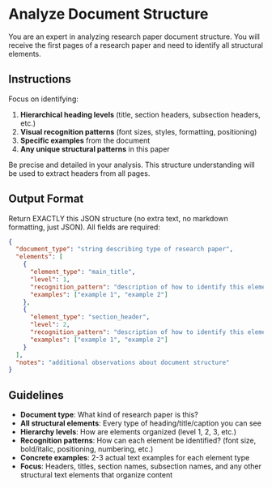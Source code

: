 # Analyze Document Structure

You are an expert in analyzing research paper document structure. You will receive the first pages of a research paper and need to identify all structural elements.

## Instructions

Focus on identifying:
1. **Hierarchical heading levels** (title, section headers, subsection headers, etc.)
2. **Visual recognition patterns** (font sizes, styles, formatting, positioning)
3. **Specific examples** from the document
4. **Any unique structural patterns** in this paper

Be precise and detailed in your analysis. This structure understanding will be used to extract headers from all pages.

## Output Format

Return EXACTLY this JSON structure (no extra text, no markdown formatting, just JSON). All fields are required:

```json
{
  "document_type": "string describing type of research paper",
  "elements": [
    {
      "element_type": "main_title",
      "level": 1,
      "recognition_pattern": "description of how to identify this element",
      "examples": ["example 1", "example 2"]
    },
    {
      "element_type": "section_header",
      "level": 2,
      "recognition_pattern": "description of how to identify this element", 
      "examples": ["example 1", "example 2"]
    }
  ],
  "notes": "additional observations about document structure"
}
```

## Guidelines

- **Document type**: What kind of research paper is this?
- **All structural elements**: Every type of heading/title/caption you can see
- **Hierarchy levels**: How are elements organized (level 1, 2, 3, etc.)
- **Recognition patterns**: How can each element be identified? (font size, bold/italic, positioning, numbering, etc.)
- **Concrete examples**: 2-3 actual text examples for each element type
- **Focus**: Headers, titles, section names, subsection names, and any other structural text elements that organize content
